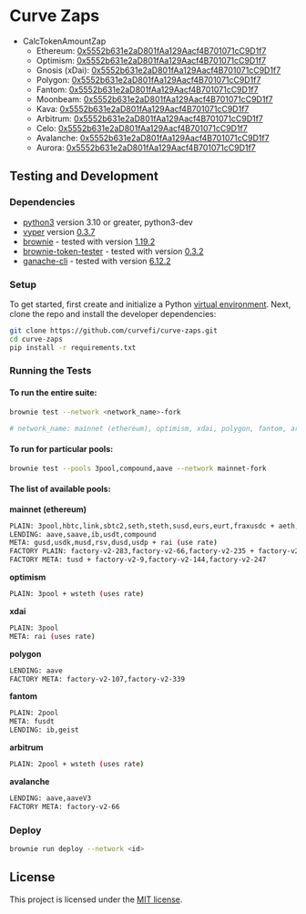 # Curve Zaps

- CalcTokenAmountZap
  - Ethereum: [0x5552b631e2aD801fAa129Aacf4B701071cC9D1f7](https://etherscan.io/address/0x5552b631e2ad801faa129aacf4b701071cc9d1f7#code)
  - Optimism: [0x5552b631e2aD801fAa129Aacf4B701071cC9D1f7](https://optimistic.etherscan.io/address/0x5552b631e2ad801faa129aacf4b701071cc9d1f7#code)
  - Gnosis (xDai): [0x5552b631e2aD801fAa129Aacf4B701071cC9D1f7](https://gnosisscan.io/address/0x5552b631e2ad801faa129aacf4b701071cc9d1f7#code)
  - Polygon: [0x5552b631e2aD801fAa129Aacf4B701071cC9D1f7](https://polygonscan.com/address/0x5552b631e2ad801faa129aacf4b701071cc9d1f7#code)
  - Fantom: [0x5552b631e2aD801fAa129Aacf4B701071cC9D1f7](https://ftmscan.com/address/0x5552b631e2ad801faa129aacf4b701071cc9d1f7#code)
  - Moonbeam: [0x5552b631e2aD801fAa129Aacf4B701071cC9D1f7](https://moonscan.io/address/0x5552b631e2ad801faa129aacf4b701071cc9d1f7#code)
  - Kava: [0x5552b631e2aD801fAa129Aacf4B701071cC9D1f7](https://explorer.kava.io/address/0x5552b631e2aD801fAa129Aacf4B701071cC9D1f7/contracts)
  - Arbitrum: [0x5552b631e2aD801fAa129Aacf4B701071cC9D1f7](https://arbiscan.io/address/0x5552b631e2ad801faa129aacf4b701071cc9d1f7#code)
  - Celo: [0x5552b631e2aD801fAa129Aacf4B701071cC9D1f7](https://celoscan.io/address/0x5552b631e2ad801faa129aacf4b701071cc9d1f7#code)
  - Avalanche: [0x5552b631e2aD801fAa129Aacf4B701071cC9D1f7](https://snowtrace.io/address/0x5552b631e2ad801faa129aacf4b701071cc9d1f7#code)
  - Aurora: [0x5552b631e2aD801fAa129Aacf4B701071cC9D1f7](https://explorer.aurora.dev/address/0x5552b631e2aD801fAa129Aacf4B701071cC9D1f7/contracts)

## Testing and Development

### Dependencies

- [python3](https://www.python.org/downloads/release/python-368/) version 3.10 or greater, python3-dev
- [vyper](https://github.com/vyperlang/vyper) version [0.3.7](https://github.com/vyperlang/vyper/releases/tag/v0.3.7)
- [brownie](https://github.com/iamdefinitelyahuman/brownie) - tested with version [1.19.2](https://github.com/eth-brownie/brownie/releases/tag/v1.19.2)
- [brownie-token-tester](https://github.com/iamdefinitelyahuman/brownie-token-tester) - tested with version [0.3.2](https://github.com/iamdefinitelyahuman/brownie-token-tester/releases/tag/v0.3.2)
- [ganache-cli](https://github.com/trufflesuite/ganache-cli) - tested with version [6.12.2](https://github.com/trufflesuite/ganache-cli/releases/tag/v6.12.2)

### Setup

To get started, first create and initialize a Python [virtual environment](https://docs.python.org/3/library/venv.html). Next, clone the repo and install the developer dependencies:

```bash
git clone https://github.com/curvefi/curve-zaps.git
cd curve-zaps
pip install -r requirements.txt
```

### Running the Tests

#### To run the entire suite:

```bash
brownie test --network <network_name>-fork

# network_name: mainnet (ethereum), optimism, xdai, polygon, fantom, arbitrum, avalanche
```

#### To run for particular pools:

```bash
brownie test --pools 3pool,compound,aave --network mainnet-fork
```

#### The list of available pools:

**mainnet (ethereum)**
```bash
PLAIN: 3pool,hbtc,link,sbtc2,seth,steth,susd,eurs,eurt,fraxusdc + aeth,reth (use rate)
LENDING: aave,saave,ib,usdt,compound
META: gusd,usdk,musd,rsv,dusd,usdp + rai (use rate)
FACTORY PLAIN: factory-v2-283,factory-v2-66,factory-v2-235 + factory-v2-303 (pool_type 10)
FACTORY META: tusd + factory-v2-9,factory-v2-144,factory-v2-247
```

**optimism**
```bash
PLAIN: 3pool + wsteth (uses rate)
```

**xdai**
```bash
PLAIN: 3pool
META: rai (uses rate)
```

**polygon**
```bash
LENDING: aave
FACTORY META: factory-v2-107,factory-v2-339
```

**fantom**
```bash
PLAIN: 2pool
META: fusdt
LENDING: ib,geist
```

**arbitrum**
```bash
PLAIN: 2pool + wsteth (uses rate)
```

**avalanche**
```bash
LENDING: aave,aaveV3
FACTORY META: factory-v2-66
```

### Deploy
```bash
brownie run deploy --network <id>
```

## License

This project is licensed under the [MIT license](LICENSE).
